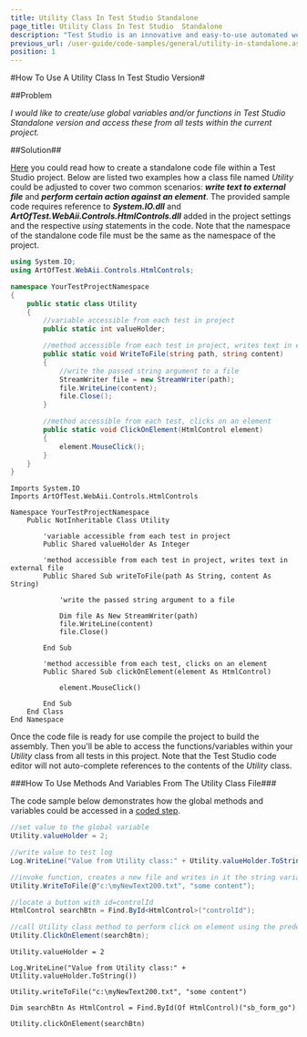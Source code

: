 ```yaml
---
title: Utility Class In Test Studio Standalone
page_title: Utility Class In Test Studio  Standalone
description: "Test Studio is an innovative and easy-to-use automated web, WPF and load testing solution. Test Studio tests support essential technologies like ASP.NET AJAX, Silverlight, PHP and MVC. HTML5, Testing framework, functional testing, performance testing, load testing, exploratory testing, manual testing."
previous_url: /user-guide/code-samples/general/utility-in-standalone.aspx, /user-guide/code-samples/general/utility-in-standalone
position: 1
---
```

#How To Use A Utility Class In Test Studio Version#

##Problem

*I would like to create/use global variables and/or functions in Test Studio Standalone version and access these from all tests within the current project.*

##Solution##

<a href="/features/coded-steps/standalone-code-file" target="_blank">Here</a> you could read how to create a standalone code file within a Test Studio project. Below are listed two examples how a class file named *Utility* could be adjusted to cover two  common scenarios: ***write text to external file*** and ***perform certain action against an element***. The provided sample code requires reference to ***System.IO.dll*** and  ***ArtOfTest.WebAii.Controls.HtmlControls.dll*** added in the project settings and the respective *using* statements in the code. Note that the namespace of the standalone code file must be the same as the namespace of the project.

```C#
using System.IO;
using ArtOfTest.WebAii.Controls.HtmlControls;

namespace YourTestProjectNamespace
{
	public static class Utility
	{
     	//variable accessible from each test in project
     	public static int valueHolder;

     	//method accessible from each test in project, writes text in external file
     	public static void WriteToFile(string path, string content)
     	{
        	//write the passed string argument to a file
        	StreamWriter file = new StreamWriter(path);
        	file.WriteLine(content);
        	file.Close();
		}

		//method accessible from each test, clicks on an element
        public static void ClickOnElement(HtmlControl element)
        {
            element.MouseClick();
        }
	}
}
```
```VB
Imports System.IO
Imports ArtOfTest.WebAii.Controls.HtmlControls

Namespace YourTestProjectNamespace
	Public NotInheritable Class Utility

		'variable accessible from each test in project
		Public Shared valueHolder As Integer

		'method accessible from each test in project, writes text in external file
		Public Shared Sub writeToFile(path As String, content As String)

			'write the passed string argument to a file

			Dim file As New StreamWriter(path)
			file.WriteLine(content)
			file.Close()

		End Sub

		'method accessible from each test, clicks on an element
		Public Shared Sub clickOnElement(element As HtmlControl)
			
			element.MouseClick()

		End Sub
	End Class
End Namespace
```

Once the code file is ready for use compile the project to build the assembly. Then you'll be able to access the functions/variables within your *Utility* class from all tests in this project. Note that the Test Studio code editor will not auto-complete references to the contents of the *Utility* class.

###How To Use Methods And Variables From The Utility Class File###

The code sample below demonstrates how the global methods and variables could be accessed in a <a href="/features/custom-steps/script-step" target="_blank">coded step</a>. 

```C#
//set value to the global variable
Utility.valueHolder = 2;

//write value to test log
Log.WriteLine("Value from Utility class:" + Utility.valueHolder.ToString());

//invoke function, creates a new file and writes in it the string variable passed 
Utility.WriteToFile(@"c:\myNewText200.txt", "some content");

//locate a button with id=controlId
HtmlControl searchBtn = Find.ById<HtmlControl>("controlId");

//call Utility class method to perform click on element using the predefined static function
Utility.ClickOnElement(searchBtn);
```
```VB
Utility.valueHolder = 2

Log.WriteLine("Value from Utility class:" + Utility.valueHolder.ToString())

Utility.writeToFile("c:\myNewText200.txt", "some content")

Dim searchBtn As HtmlControl = Find.ById(Of HtmlControl)("sb_form_go")

Utility.clickOnElement(searchBtn)
```